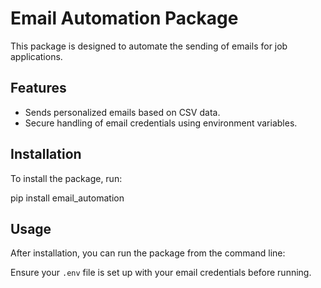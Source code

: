 # Email Automation Package

This package is designed to automate the sending of emails for job applications.

## Features

- Sends personalized emails based on CSV data.
- Secure handling of email credentials using environment variables.

## Installation

To install the package, run:

pip install email_automation


## Usage

After installation, you can run the package from the command line:


Ensure your `.env` file is set up with your email credentials before running.
